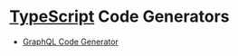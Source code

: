 # [TypeScript](https://www.typescriptlang.org) Code Generators

- [GraphQL Code Generator](graphql-code-generator/README.md)
